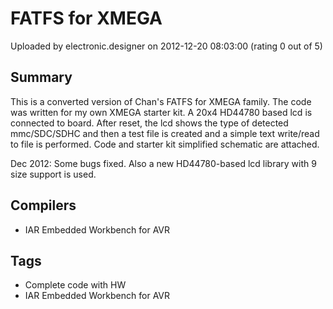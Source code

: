 # FATFS for XMEGA

Uploaded by electronic.designer on 2012-12-20 08:03:00 (rating 0 out of 5)

## Summary

This is a converted version of Chan's FATFS for XMEGA family. The code was written for my own XMEGA starter kit. A 20x4 HD44780 based lcd is connected to board. After reset, the lcd shows the type of detected mmc/SDC/SDHC and then a test file is created and a simple text write/read to file is performed. Code and starter kit simplified schematic are attached.


Dec 2012: Some bugs fixed. Also a new HD44780-based lcd library with 9 size support is used.

## Compilers

- IAR Embedded Workbench for AVR

## Tags

- Complete code with HW
- IAR Embedded Workbench for AVR
